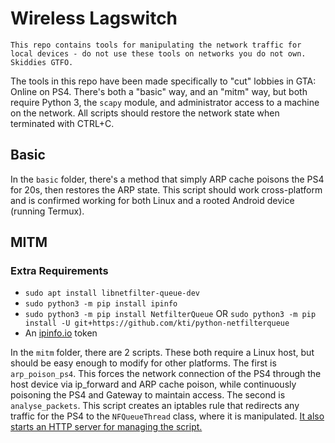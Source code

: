 # Wireless Lagswitch
``This repo contains tools for manipulating the network traffic for local devices - do not use these tools on networks you do not own. Skiddies GTFO.``

The tools in this repo have been made specifically to "cut" lobbies in GTA: Online on PS4. There's both a "basic" way, and an "mitm" way, but both require Python 3, the `scapy` module, and administrator access to a machine on the network. All scripts should restore the network state when terminated with CTRL+C.

## Basic
In the `basic` folder, there's a method that simply ARP cache poisons the PS4 for 20s, then restores the ARP state. This script should work cross-platform and is confirmed working for both Linux and a rooted Android device (running Termux).

## MITM
### Extra Requirements
- `sudo apt install libnetfilter-queue-dev`
- `sudo python3 -m pip install ipinfo`
- `sudo python3 -m pip install NetfilterQueue` OR `sudo python3 -m pip install -U git+https://github.com/kti/python-netfilterqueue`
- An [ipinfo.io](http://ipinfo.io) token

In the `mitm` folder, there are 2 scripts. These both require a Linux host, but should be easy enough to modify for other platforms. The first is `arp_poison_ps4`. This forces the network connection of the PS4 through the host device via ip_forward and ARP cache poison, while continuously poisoning the PS4 and Gateway to maintain access. The second is `analyse_packets`. This script creates an iptables rule that redirects any traffic for the PS4 to the `NFQueueThread` class, where it is manipulated. [It also starts an HTTP server for managing the script.](http://localhost:8181)
